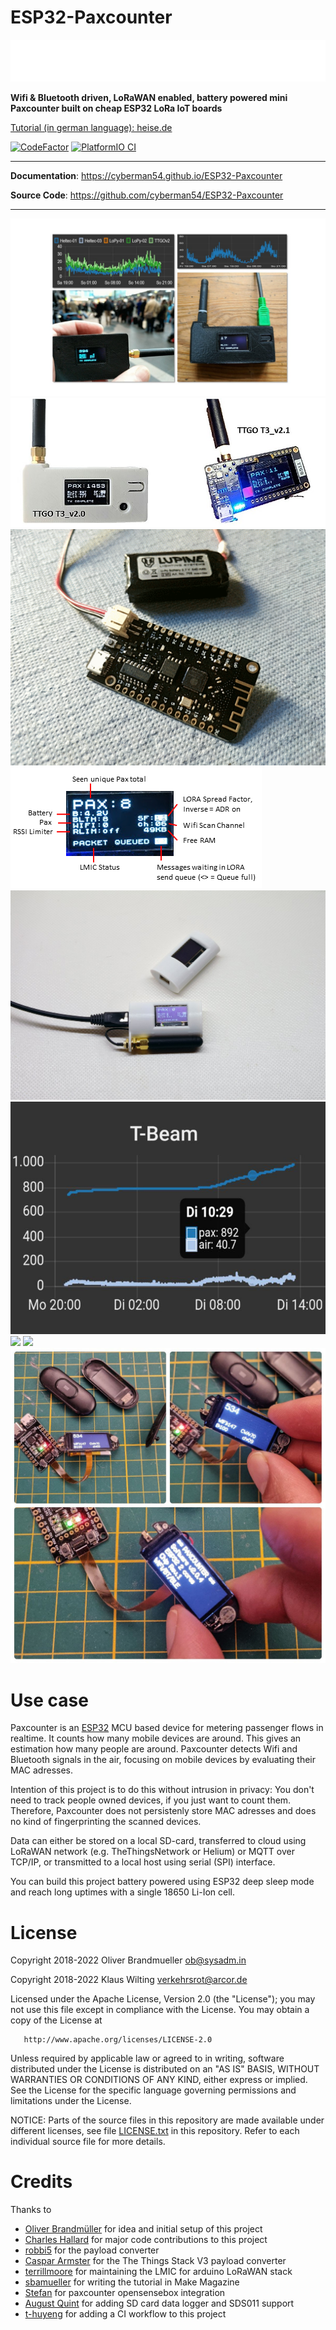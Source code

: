 # ESP32-Paxcounter
![logo](docs/assets/paxcounter_logo_white.png)

**Wifi & Bluetooth driven, LoRaWAN enabled, battery powered mini Paxcounter built on cheap ESP32 LoRa IoT boards**

[Tutorial (in german language): heise.de](https://www.heise.de/select/make/2019/1/1551099236518668)

[![CodeFactor](https://www.codefactor.io/repository/github/cyberman54/esp32-paxcounter/badge)](https://www.codefactor.io/repository/github/cyberman54/esp32-paxcounter)
[![PlatformIO CI](https://github.com/cyberman54/ESP32-Paxcounter/actions/workflows/build.yml/badge.svg?event=push)](https://github.com/cyberman54/ESP32-Paxcounter/actions/workflows/build.yml)

---

**Documentation**: <a href="https://cyberman54.github.io/ESP32-Paxcounter" target="_blank">https://cyberman54.github.io/ESP32-Paxcounter</a>

**Source Code**: <a href="https://github.com/cyberman54/ESP32-Paxcounter" target="_blank">https://github.com/cyberman54/ESP32-Paxcounter</a>

---

<img src="docs/img/Paxcounter-title.jpg">
<img src="docs/img/Paxcounter-ttgo.jpg">
<img src="docs/img/Paxcounter-lolin.gif">
<img src="docs/img/Paxcounter-Screen.png">
<img src="docs/img/TTGO-case.jpg">
<img src="docs/img/TTGO-curves.jpg">
<img src="docs/img/Paxcounter-LEDmatrix.jpg">
<img src="docs/img/Paxcounter-Clock2.png">
<img src="docs/img/Paxcounter-ttgo-twristband.jpg">

# Use case

Paxcounter is an [ESP32](https://www.espressif.com/en/products/socs/esp32) MCU based device for metering passenger flows in realtime. It counts how many mobile devices are around. This gives an estimation how many people are around. Paxcounter detects Wifi and Bluetooth signals in the air, focusing on mobile devices by evaluating their MAC adresses.

Intention of this project is to do this without intrusion in privacy: You don't need to track people owned devices, if you just want to count them. Therefore, Paxcounter does not persistenly store MAC adresses and does no kind of fingerprinting the scanned devices.

Data can either be stored on a local SD-card, transferred to cloud using LoRaWAN network (e.g. TheThingsNetwork or Helium) or MQTT over TCP/IP, or transmitted to a local host using serial (SPI) interface.

You can build this project battery powered using ESP32 deep sleep mode and reach long uptimes with a single 18650 Li-Ion cell.

# License

Copyright 2018-2022 Oliver Brandmueller <ob@sysadm.in>

Copyright 2018-2022 Klaus Wilting <verkehrsrot@arcor.de>

   Licensed under the Apache License, Version 2.0 (the "License");
   you may not use this file except in compliance with the License.
   You may obtain a copy of the License at

       http://www.apache.org/licenses/LICENSE-2.0

   Unless required by applicable law or agreed to in writing, software
   distributed under the License is distributed on an "AS IS" BASIS,
   WITHOUT WARRANTIES OR CONDITIONS OF ANY KIND, either express or implied.
   See the License for the specific language governing permissions and
   limitations under the License.

NOTICE:
Parts of the source files in this repository are made available under different licenses,
see file <A HREF="https://github.com/cyberman54/ESP32-Paxcounter/blob/master/LICENSE">LICENSE.txt</A> in this repository. Refer to each individual source file for more details.

# Credits

Thanks to
- [Oliver Brandmüller](https://github.com/spmrider) for idea and initial setup of this project
- [Charles Hallard](https://github.com/hallard) for major code contributions to this project
- [robbi5](https://github.com/robbi5) for the payload converter
- [Caspar Armster](https://www.dasdigidings.de/) for the The Things Stack V3 payload converter
- [terrillmoore](https://github.com/mcci-catena) for maintaining the LMIC for arduino LoRaWAN stack
- [sbamueller](https://github.com/sbamueller) for writing the tutorial in Make Magazine
- [Stefan](https://github.com/nerdyscout) for paxcounter opensensebox integration
- [August Quint](https://github.com/AugustQu) for adding SD card data logger and SDS011 support
- [t-huyeng](https://github.com/t-huyeng) for adding a CI workflow to this project
